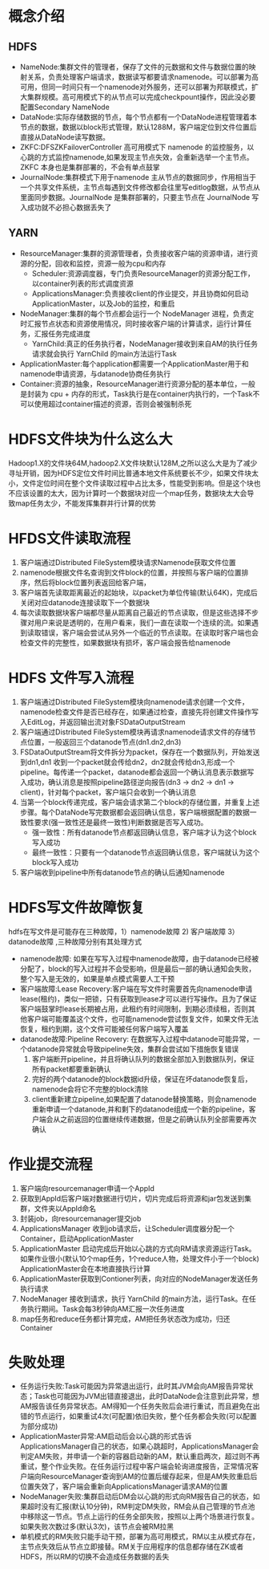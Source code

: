 # 概念介绍
## HDFS
+ NameNode:集群文件的管理者，保存了文件的元数据和文件与数据位置的映射关系，负责处理客户端请求，数据读写都要请求namenode。可以部署为高可用，但同一时间只有一个namenode对外服务，还可以部署为邦联模式，扩大集群规模。高可用模式下的从节点可以完成checkpount操作，因此没必要配置Secondary NameNode
+ DataNode:实际存储数据的节点，每个节点都有一个DataNode进程管理着本节点的数据，数据以block形式管理，默认1288M，客户端定位到文件位置后直接从DataNode读写数据。
+ ZKFC:DFSZKFailoverController 高可用模式下 namenode 的监控服务，以心跳的方式监控namenode,如果发现主节点失效，会重新选举一个主节点。ZKFC 本身也是集群部署的，不会有单点鼓掌 
+ JournalNode:集群模式下用于namenode 主从节点的数据同步，作用相当于一个共享文件系统，主节点每遇到文件修改都会往里写editlog数据，从节点从里面同步数据。JournalNode 是集群部署的，只要主节点在 JournalNode 写入成功就不必担心数据丢失了

## YARN
+ ResourceManager:集群的资源管理者，负责接收客户端的资源申请，进行资源的分配，回收和监控，资源一般为cpu和内存
    - Scheduler:资源调度器，专门负责ResourceManager的资源分配工作，以container列表的形式调度资源
    - ApplicationsManager:负责接收client的作业提交，并且协商如何启动ApplicationMaster，以及Job的监控，和重启
+ NodeManager:集群的每个节点都会运行一个 NodeManager 进程，负责定时汇报节点状态和资源使用情况，同时接收客户端的计算请求，运行计算任务，汇报任务完成进度
    - YarnChild:真正的任务执行者，NodeManager接收到来自AM的执行任务请求就会执行 YarnChild 的main方法运行Task
+ ApplicationMaster:每个application都需要一个ApplicationMaster用于和namenode申请资源，与datanode协商任务执行
+ Container:资源的抽象，ResourceManager进行资源分配的基本单位，一般是封装为 cpu + 内存的形式，Task执行是在container内执行的，一个Task不可以使用超过container描述的资源，否则会被强制杀死

# HDFS文件块为什么这么大
Hadoop1.X的文件块64M,hadoop2.X文件块默认128M,之所以这么大是为了减少寻址开销，因为HDFS定位文件时间比普通本地文件系统要长不少，如果文件块太小，文件定位时间在整个文件读取过程中占比太多，性能受到影响。但是这个块也不应该设置的太大，因为计算时一个数据块对应一个map任务，数据块太大会导致map任务太少，不能发挥集群并行计算的优势

# HFDS文件读取流程
1. 客户端通过Distributed FileSystem模块请求Namenode获取文件位置
2. namenode根据文件名查询到文件block的位置，并按照与客户端的位置排序，然后将block位置列表返回给客户端，
3. 客户端首先读取距离最近的起始块，以packet为单位传输(默认64K)，完成后关闭对应datanode连接读取下一个数据块
4. 每次读取数据块客户端都尽量从距离自己最近的节点读取，但是这些选择不步骤对用户来说是透明的，在用户看来，我们一直在读取一个连续的流。如果遇到读取错误，客户端会尝试从另外一个临近的节点读取。在读取时客户端也会检查文件的完整性，如果数据块有损坏，客户端会报告给namenode

# HDFS 文件写入流程
1. 客户端通过Distributed FileSystem模块向namenode请求创建一个文件，namenode检查文件是否已经存在，如果通过检查，直接先将创建文件操作写入EditLog，并返回输出流对象FSDataOutputStream
2. 客户端通过Distributed FileSystem模块再请求namenode请求文件的存储节点位置，一般返回三个datanode节点(dn1.dn2,dn3) 
3. FSDataOutputStream将文件拆分为packet，保存在一个数据队列，开始发送到dn1,dn1 收到一个packet就会传给dn2，dn2就会传给dn3,形成一个pipeline。每传递一个packet，datanode都会返回一个确认消息表示数据写入成功，确认消息是按照pipeline路径逆向报告(dn3 -> dn2 -> dn1 -> client)，针对每个packet，客户端只会收到一个确认消息
4. 当第一个block传递完成，客户端会请求第二个block的存储位置，并重复上述步骤。每个DataNode写完数据都会返回确认信息，客户端根据配置的数据一致性要求(强一致性还是最终一致性)判断数据是否写入成功。
    - 强一致性：所有datanode节点都返回确认信息，客户端才认为这个block写入成功
    - 最终一致性：只要有一个datanode节点返回确认信息，客户端就认为这个block写入成功
5. 客户端收到pipeline中所有datanode节点的确认后通知namenode

# HDFS写文件故障恢复
hdfs在写文件是可能存在三种故障，1）namenode故障 2) 客户端故障 3）datanode故障 ,三种故障分别有其处理方式
+ namenode故障: 如果在写写入过程中namenode故障，由于datanode已经被分配了，block的写入过程并不会受影响，但是最后一部的确认通知会失败，整个写入是无效的，如果是单点模式需要人工干预
+ 客户端故障:Lease Recovery:客户端在写文件时需要首先向namenode申请lease(租约)，类似一把锁，只有获取到lease才可以进行写操作。且为了保证客户端鼓掌时lease长期被占用，此租约有时间限制，到期必须续租，否则其他客户端可能覆盖这个文件，也可能namenode尝试恢复文件，如果文件无法恢复，租约到期，这个文件可能被任何客户端写入覆盖
+ datanode故障:Pipeline Recovery: 在数据写入过程中datanode可能异常，一个datanode异常就会导致pipeline失效，集群会尝试如下措施恢复错误 
    1. 客户端断开pipeline，并且将确认队列的数据全部加入到数据队列，保证所有packet都要重新确认
    2. 完好的两个datanode的block数据id升级，保证在坏datanode恢复后，namenode会将它不完整的block清除
    3. client重新建立pipeline,如果配置了datanode替换策略，则会namenode重新申请一个datanode,并和剩下的datanode组成一个新的pipeline，客户端会从之前返回的位置继续传递数据，但是之前确认队列全部需要再次确认

# 作业提交流程
1. 客户端向resourcemanager申请一个AppId
2. 获取到AppId后客户端对数据进行切片，切片完成后将资源和jar包发送到集群，文件夹以AppId命名
3. 封装job，向resourcemanager提交job
4. ApplicationsManager 收到job请求后，让Scheduler调度器分配一个Container，启动ApplicationMaster
5. ApplicationMaster 启动完成后开始以心跳的方式向RM请求资源运行Task。如果作业很小(默认10个map任务，1个reduce人物，处理文件小于一个block) ApplicationMaster会在本地直接执行计算
6. ApplicationMaster获取到Contioner列表，向对应的NodeManager发送任务执行请求
7. NodeManager 接收到请求，执行 YarnChild 的main方法，运行Task。在任务执行期间。Task会每3秒钟向AM汇报一次任务进度
8. map任务和reduce任务都计算完成，AM把任务状态改为成功，归还Container

# 失败处理
+ 任务运行失败:Task可能因为异常退出运行，此时其JVM会向AM报告异常状态；Task也可能因为JVM出错直接退出，此时DataNode会注意到此异常，想AM报告该任务异常状态。AM得知一个任务失败后会进行重试，而且避免在出错的节点运行，如果重试4次(可配置)依旧失败，整个任务都会失败(可以配置为部分成功)
+ ApplicationMaster异常:AM启动后会以心跳的形式告诉ApplicationsManager自己的状态，如果心跳超时，ApplicationsManager会判定AM失败，并申请一个新的容器启动新的AM，默认重启两次，超过则不再重试，整个作业失败。在任务运行过程中客户端会轮询进度报告，正常情况客户端向ResourceManager查询到AM的位置后缓存起来，但是AM失败重启后位置失效了，客户端会重新向ApplicationsManager请求AM的位置
+ NodeManager失败:集群启动后DM会以心跳的形式向RM报告自己的状态，如果超时没有汇报(默认10分钟)，RM判定DM失败，RM会从自己管理的节点池中移除这一节点。节点上运行的任务全部失败，按照以上两个场景进行恢复。如果失败次数过多(默认3次)，该节点会被RM拉黑
+ 单机模式的RM失败只能手动干预，部署为高可用模式，RM以主从模式存在，主节点失效后从节点立即接替。RM关于应用程序的信息都存储在ZK或者HDFS，所以RM的切换不会造成任务数据的丢失